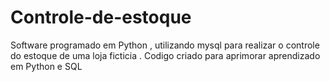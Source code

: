 # Controle-de-estoque

Software programado em Python , utilizando mysql para realizar o controle do estoque de uma loja ficticia . Codigo criado para aprimorar aprendizado em Python e SQL